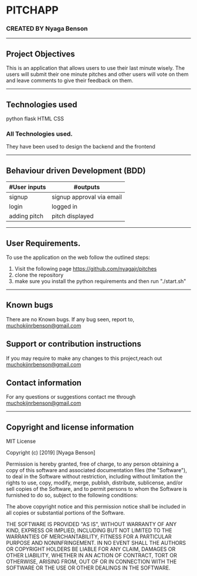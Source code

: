 # PITCHAPP
### CREATED BY  Nyaga Benson

----------------------------------------------------------------------

## Project Objectives
This is an application that allows users to use their last minute wisely. The users will submit their one minute pitches and other users will vote on them and leave comments to give their feedback on them.



----------------------------------------------------------------------

## Technologies used
python
flask
HTML
CSS
### All Technologies used.
They have been used to design the backend and the frontend


-----------------------------------------------------------------------------

## Behaviour driven Development (BDD)
|#User inputs   |  #outputs |         
|------------------------------------|-------------------|
| signup        |signup approval via email               |
|login               |logged in                          |
|adding pitch        |pitch displayed
---------------------------------------------------------------------------------

## User Requirements.
To use the application on the web follow the outlined steps:
1. Visit the following page https://github.com/nyagajr/pitches
2. clone the repository
3. make sure you install the python requirements and then run "./start.sh"

---------------------------------------------------------------------

## Known bugs
There are no Known bugs. If any bug seen, report to, muchokijnrbenson@gmail.com

## Support or contribution instructions
If you may require to make any changes to this project,reach out muchokijnrbenson@gmail.com


## Contact information
For any questions or suggestions contact me through muchokijnrbenson@gmail.com


-----------------------------------------------------------------------------
## Copyright and license information

MIT License

Copyright (c) [2019] [Nyaga Benson]

Permission is hereby granted, free of charge, to any person obtaining a copy
of this software and associated documentation files (the "Software"), to deal
in the Software without restriction, including without limitation the rights
to use, copy, modify, merge, publish, distribute, sublicense, and/or sell
copies of the Software, and to permit persons to whom the Software is
furnished to do so, subject to the following conditions:

The above copyright notice and this permission notice shall be included in all
copies or substantial portions of the Software.

THE SOFTWARE IS PROVIDED "AS IS", WITHOUT WARRANTY OF ANY KIND, EXPRESS OR
IMPLIED, INCLUDING BUT NOT LIMITED TO THE WARRANTIES OF MERCHANTABILITY,
FITNESS FOR A PARTICULAR PURPOSE AND NONINFRINGEMENT. IN NO EVENT SHALL THE
AUTHORS OR COPYRIGHT HOLDERS BE LIABLE FOR ANY CLAIM, DAMAGES OR OTHER
LIABILITY, WHETHER IN AN ACTION OF CONTRACT, TORT OR OTHERWISE, ARISING FROM,
OUT OF OR IN CONNECTION WITH THE SOFTWARE OR THE USE OR OTHER DEALINGS IN THE
SOFTWARE.
